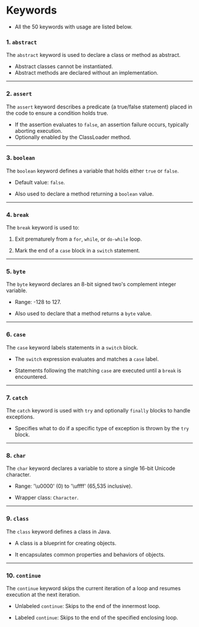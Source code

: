 # Keywords

- All the 50 keywords with usage are listed below.

### **1. `abstract`**

The `abstract` keyword is used to declare a class or method as abstract.

- Abstract classes cannot be instantiated.
- Abstract methods are declared without an implementation.
---
### **2. `assert`**

The `assert` keyword describes a predicate (a true/false statement) placed in the code to ensure a condition holds true.

- If the assertion evaluates to `false`, an assertion failure occurs, typically aborting execution.
- Optionally enabled by the ClassLoader method.

  

---

  

### **3. `boolean`**

The `boolean` keyword defines a variable that holds either `true` or `false`.

- Default value: `false`.

- Also used to declare a method returning a `boolean` value.

  

---

  

### **4. `break`**

The `break` keyword is used to:

1. Exit prematurely from a `for`, `while`, or `do-while` loop.

2. Mark the end of a `case` block in a `switch` statement.

  

---

  

### **5. `byte`**

The `byte` keyword declares an 8-bit signed two's complement integer variable.

- Range: -128 to 127.

- Also used to declare that a method returns a `byte` value.

  

---

  

### **6. `case`**

The `case` keyword labels statements in a `switch` block.

- The `switch` expression evaluates and matches a `case` label.

- Statements following the matching `case` are executed until a `break` is encountered.

  

---

  

### **7. `catch`**

The `catch` keyword is used with `try` and optionally `finally` blocks to handle exceptions.

- Specifies what to do if a specific type of exception is thrown by the `try` block.

  

---

  

### **8. `char`**

The `char` keyword declares a variable to store a single 16-bit Unicode character.

- Range: '\u0000' (0) to '\uffff' (65,535 inclusive).

- Wrapper class: `Character`.

  

---

  

### **9. `class`**

The `class` keyword defines a class in Java.

- A class is a blueprint for creating objects.

- It encapsulates common properties and behaviors of objects.

  

---

  

### **10. `continue`**

The `continue` keyword skips the current iteration of a loop and resumes execution at the next iteration.

- Unlabeled `continue`: Skips to the end of the innermost loop.

- Labeled `continue`: Skips to the end of the specified enclosing loop.